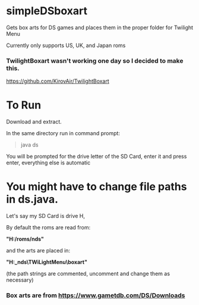 # simpleDSboxart
Gets box arts for DS games and places them in the proper folder for Twilight Menu

Currently only supports US, UK, and Japan roms

### TwilightBoxart wasn't working one day so I decided to make this.
https://github.com/KirovAir/TwilightBoxart

# To Run

Download and extract.

In the same directory run in command prompt: 
> java ds

You will be prompted for the drive letter of the SD Card, enter it and press enter, everything else is automatic




# You might have to change file paths in ds.java.

Let's say my SD Card is drive H,

By default the roms are read from:   

**"H:/roms/nds"**

and the arts are placed in:          

**"H:\_nds\TWiLightMenu\boxart"**

(the path strings are commented, uncomment and change them as necessary)


### Box arts are from https://www.gametdb.com/DS/Downloads
